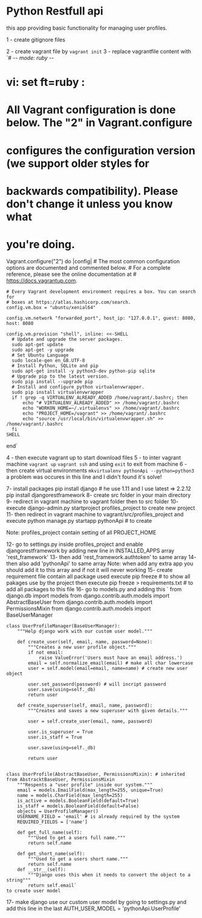 # Python Restfull api
this app providing basic functionality for managing user profiles.

1 - create gitignore files

2 - create vagrant file by
  `vagrant init`
3 - replace vagrantfile content with
  `# -*- mode: ruby -*-
  # vi: set ft=ruby :

  # All Vagrant configuration is done below. The "2" in Vagrant.configure
  # configures the configuration version (we support older styles for
  # backwards compatibility). Please don't change it unless you know what
  # you're doing.
  Vagrant.configure("2") do |config|
    # The most common configuration options are documented and commented below.
    # For a complete reference, please see the online documentation at
    # https://docs.vagrantup.com.

    # Every Vagrant development environment requires a box. You can search for
    # boxes at https://atlas.hashicorp.com/search.
    config.vm.box = "ubuntu/xenial64"

    config.vm.network "forwarded_port", host_ip: "127.0.0.1", guest: 8080, host: 8080

    config.vm.provision "shell", inline: <<-SHELL
      # Update and upgrade the server packages.
      sudo apt-get update
      sudo apt-get -y upgrade
      # Set Ubuntu Language
      sudo locale-gen en_GB.UTF-8
      # Install Python, SQLite and pip
      sudo apt-get install -y python3-dev python-pip sqlite
      # Upgrade pip to the latest version.
      sudo pip install --upgrade pip
      # Install and configure python virtualenvwrapper.
      sudo pip install virtualenvwrapper
      if ! grep -q VIRTUALENV_ALREADY_ADDED /home/vagrant/.bashrc; then
          echo "# VIRTUALENV_ALREADY_ADDED" >> /home/vagrant/.bashrc
          echo "WORKON_HOME=~/.virtualenvs" >> /home/vagrant/.bashrc
          echo "PROJECT_HOME=/vagrant" >> /home/vagrant/.bashrc
          echo "source /usr/local/bin/virtualenvwrapper.sh" >> /home/vagrant/.bashrc
      fi
    SHELL

  end`

4 - then execute vagrant up to start download files
5 - to inter vagrant machine
  `vagrant up`
  `vagrant ssh`
  and using `exit` to exit from machine
6 - then create virtual environments
  `mkvirtualenv pythonApi --python=python3
`
a problem was occures in this line and I didn't found it's solve!

7- install packages
    pip install django # he use 1.11 and I use latest => 2.2.12
    pip install djangorestframework
8- create src folder in your main directory
9- redirect in vagrant machine to vagrant folder then to src folder
10- execute
  django-admin.py startproject profiles_project to create new project
11- then redirect in vagrant machine to vagrant/src/profiles_project and execute
  python manage.py startapp pythonApi # to create

Note: profiles_project contain setting of all PROJECT_HOME

12- go to settings.py inside profiles_project and enable djangorestframework by adding new line in INSTALLED_APPS array
  'rest_framework'
13- then add 'rest_framework.authtoken' to same array
14- then also add 'pythonApi' to same array
Note: when add any extra app you should add it to this array and if not it will never working
15- create requirement file contain all package used execute
  pip freeze # to show all pakages use by the project
  then execute
  pip freeze > requirements.txt # to add all packages to this file
16- go to models.py and adding this
`    from django.db import models
    from django.contrib.auth.models import AbstractBaseUser
    from django.contrib.auth.models import PermissionsMixin
    from django.contrib.auth.models import BaseUserManager

    class UserProfileManager(BaseUserManager):
        """Help django work with our custom user model."""

        def create_user(self, email, name, password=None):
            """Creates a new user profile object."""
            if not email:
                raise ValueError('Users must have an email address.')
            email = self.normalize_email(email) # make all char lowercase
            user = self.model(email=email, name=name) # create new user object

            user.set_password(password) # will incript password
            user.save(using=self._db)
            return user

        def create_superuser(self, email, name, password):
            """Creates and saves a new superuser with given details."""

            user = self.create_user(email, name, password)

            user.is_superuser = True
            user.is_staff = True

            user.save(using=self._db)

            return user


    class UserProfile(AbstractBaseUser, PermissionsMixin): # inherited from AbstracktBaseUser, PermissionsMixin
        """Respents a "user profile" inside our system."""
        email = models.EmailField(max_length=255, unique=True)
        name = models.CharField(max_length=255)
        is_active = models.BooleanField(default=True)
        is_staff = models.BooleanField(default=False)
        objects = UserProfileManager()
        USERNAME_FIELD = 'email' # is already required by the system
        REQUIRED_FIELDS = ['name']

        def get_full_name(self):
            """Used to get a users full name."""
            return self.name

        def get_short_name(self):
            """Used to get a users short name."""
            return self.name
        def __str__(self):
            """Django uses this when it needs to convert the object to a string"""
            return self.email`
    to create user model

17- make django use our custom user model by going to settings.py and add this line in the last
  AUTH_USER_MODEL = 'pythonApi.UserProfile'
